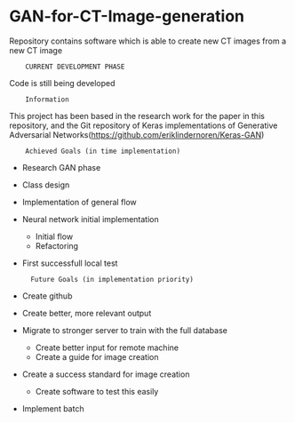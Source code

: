 # GAN-for-CT-Image-generation
Repository contains software which is able to create new CT images from a new CT image

        CURRENT DEVELOPMENT PHASE
Code is still being developed

        Information
This project has been based in the research work for the paper in this repository, and the Git repository of Keras implementations of Generative Adversarial Networks(https://github.com/eriklindernoren/Keras-GAN)

        Achieved Goals (in time implementation)
- Research GAN phase
- Class design
- Implementation of general flow
- Neural network initial implementation
    - Initial flow
    - Refactoring
- First successfull local test

        Future Goals (in implementation priority)
- Create github
- Create better, more relevant output
- Migrate to stronger server to train with the full database
    - Create better input for remote machine
    - Create a guide for image creation
- Create a success standard for image creation
    - Create software to test this easily
- Implement batch

